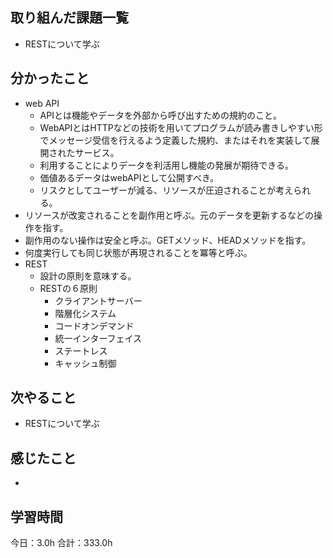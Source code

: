 ## 取り組んだ課題一覧
*  RESTについて学ぶ
## 分かったこと
* web API
  * APIとは機能やデータを外部から呼び出すための規約のこと。
  * WebAPIとはHTTPなどの技術を用いてプログラムが読み書きしやすい形でメッセージ受信を行えるよう定義した規約、またはそれを実装して展開されたサービス。
  * 利用することによりデータを利活用し機能の発展が期待できる。
  * 価値あるデータはwebAPIとして公開すべき。
  * リスクとしてユーザーが減る、リソースが圧迫されることが考えられる。
* リソースが改変されることを副作用と呼ぶ。元のデータを更新するなどの操作を指す。
* 副作用のない操作は安全と呼ぶ。GETメソッド、HEADメソッドを指す。
* 何度実行しても同じ状態が再現されることを冪等と呼ぶ。
* REST
  * 設計の原則を意味する。
  * RESTの６原則
    * クライアントサーバー
    * 階層化システム
    * コードオンデマンド
    * 統一インターフェイス
    * ステートレス
    * キャッシュ制御
  
    
    

## 次やること
*  RESTについて学ぶ
## 感じたこと
*  
 
## 学習時間
今日：3.0h
合計：333.0h
